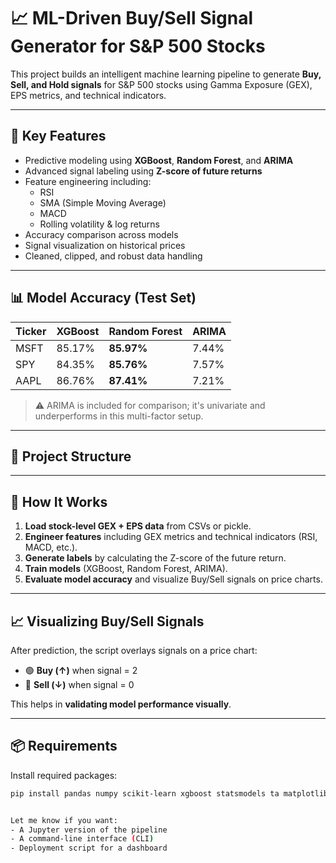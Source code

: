 # 📈 ML-Driven Buy/Sell Signal Generator for S&P 500 Stocks

This project builds an intelligent machine learning pipeline to generate **Buy, Sell, and Hold signals** for S&P 500 stocks using Gamma Exposure (GEX), EPS metrics, and technical indicators.

---

## 🚀 Key Features

- Predictive modeling using **XGBoost**, **Random Forest**, and **ARIMA**
- Advanced signal labeling using **Z-score of future returns**
- Feature engineering including:
  - RSI
  - SMA (Simple Moving Average)
  - MACD
  - Rolling volatility & log returns
- Accuracy comparison across models
- Signal visualization on historical prices
- Cleaned, clipped, and robust data handling

---

## 📊 Model Accuracy (Test Set)

| Ticker | XGBoost | Random Forest | ARIMA |
|--------|---------|----------------|--------|
| MSFT   | 85.17%  | **85.97%**     | 7.44%  |
| SPY    | 84.35%  | **85.76%**     | 7.57%  |
| AAPL   | 86.76%  | **87.41%**     | 7.21%  |

> ⚠️ ARIMA is included for comparison; it's univariate and underperforms in this multi-factor setup.

---

## 📁 Project Structure


---

## 🔧 How It Works

1. **Load stock-level GEX + EPS data** from CSVs or pickle.
2. **Engineer features** including GEX metrics and technical indicators (RSI, MACD, etc.).
3. **Generate labels** by calculating the Z-score of the future return.
4. **Train models** (XGBoost, Random Forest, ARIMA).
5. **Evaluate model accuracy** and visualize Buy/Sell signals on price charts.

---

## 📈 Visualizing Buy/Sell Signals

After prediction, the script overlays signals on a price chart:

- 🟢 **Buy (↑)** when signal = 2
- 🔴 **Sell (↓)** when signal = 0

This helps in **validating model performance visually**.

---

## 📦 Requirements

Install required packages:

```bash
pip install pandas numpy scikit-learn xgboost statsmodels ta matplotlib


Let me know if you want:
- A Jupyter version of the pipeline
- A command-line interface (CLI)
- Deployment script for a dashboard
